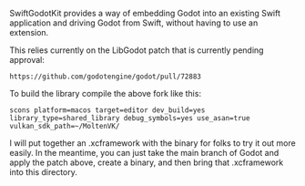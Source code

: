 SwiftGodotKit provides a way of embedding Godot into an existing Swift
application and driving Godot from Swift, without having to use an
extension.

This relies currently on the LibGodot patch that is currently pending
approval:

	https://github.com/godotengine/godot/pull/72883

To build the library compile the above fork like this:

```
scons platform=macos target=editor dev_build=yes library_type=shared_library debug_symbols=yes use_asan=true vulkan_sdk_path=~/MoltenVK/
```

I will put together an .xcframework with the binary for folks to try it
out more easily.   In the meantime, you can just take the main branch
of Godot and apply the patch above, create a binary, and then bring
that .xcframework into this directory.